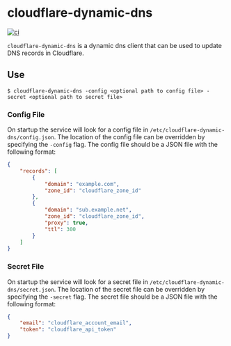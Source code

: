 # cloudflare-dynamic-dns
[![ci](https://github.com/nateinaction/cloudflare-dynamic-dns/actions/workflows/ci.yaml/badge.svg?branch=main)](https://github.com/nateinaction/cloudflare-dynamic-dns/actions/workflows/ci.yaml)

`cloudflare-dynamic-dns` is a dynamic dns client that can be used to update DNS records in Cloudflare.

## Use

```
$ cloudflare-dynamic-dns -config <optional path to config file> -secret <optional path to secret file>
```
### Config File
On startup the service will look for a config file in `/etc/cloudflare-dynamic-dns/config.json`. The location of the config file can be overridden by specifying the `-config` flag. The config file should be a JSON file with the following format:

```json
{
	"records": [
		{
			"domain": "example.com",
			"zone_id": "cloudflare_zone_id"
		},
		{
			"domain": "sub.example.net",
			"zone_id": "cloudflare_zone_id",
			"proxy": true,
			"ttl": 300
		}
	]
}
```

### Secret File
On startup the service will look for a secret file in `/etc/cloudflare-dynamic-dns/secret.json`. The location of the secret file can be overridden by specifying the `-secret` flag. The secret file should be a JSON file with the following format:

```json
{
	"email": "cloudflare_account_email",
	"token": "cloudflare_api_token"
}
```